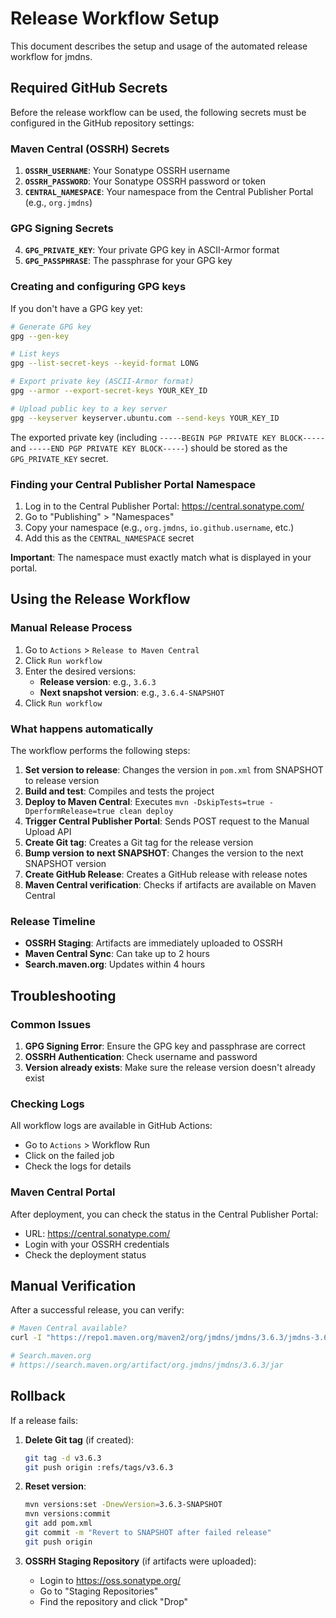 # Release Workflow Setup

This document describes the setup and usage of the automated release workflow for jmdns.

## Required GitHub Secrets

Before the release workflow can be used, the following secrets must be configured in the GitHub repository settings:

### Maven Central (OSSRH) Secrets

1. **`OSSRH_USERNAME`**: Your Sonatype OSSRH username
2. **`OSSRH_PASSWORD`**: Your Sonatype OSSRH password or token
3. **`CENTRAL_NAMESPACE`**: Your namespace from the Central Publisher Portal (e.g., `org.jmdns`)

### GPG Signing Secrets

4. **`GPG_PRIVATE_KEY`**: Your private GPG key in ASCII-Armor format
5. **`GPG_PASSPHRASE`**: The passphrase for your GPG key

### Creating and configuring GPG keys

If you don't have a GPG key yet:

```bash
# Generate GPG key
gpg --gen-key

# List keys
gpg --list-secret-keys --keyid-format LONG

# Export private key (ASCII-Armor format)
gpg --armor --export-secret-keys YOUR_KEY_ID

# Upload public key to a key server
gpg --keyserver keyserver.ubuntu.com --send-keys YOUR_KEY_ID
```

The exported private key (including `-----BEGIN PGP PRIVATE KEY BLOCK-----` and `-----END PGP PRIVATE KEY BLOCK-----`) should be stored as the `GPG_PRIVATE_KEY` secret.

### Finding your Central Publisher Portal Namespace

1. Log in to the Central Publisher Portal: https://central.sonatype.com/
2. Go to "Publishing" > "Namespaces"
3. Copy your namespace (e.g., `org.jmdns`, `io.github.username`, etc.)
4. Add this as the `CENTRAL_NAMESPACE` secret

**Important**: The namespace must exactly match what is displayed in your portal.

## Using the Release Workflow

### Manual Release Process

1. Go to `Actions` > `Release to Maven Central`
2. Click `Run workflow`
3. Enter the desired versions:
   - **Release version**: e.g., `3.6.3`
   - **Next snapshot version**: e.g., `3.6.4-SNAPSHOT`
4. Click `Run workflow`

### What happens automatically

The workflow performs the following steps:

1. **Set version to release**: Changes the version in `pom.xml` from SNAPSHOT to release version
2. **Build and test**: Compiles and tests the project
3. **Deploy to Maven Central**: Executes `mvn -DskipTests=true -DperformRelease=true clean deploy`
4. **Trigger Central Publisher Portal**: Sends POST request to the Manual Upload API
5. **Create Git tag**: Creates a Git tag for the release version
6. **Bump version to next SNAPSHOT**: Changes the version to the next SNAPSHOT version
7. **Create GitHub Release**: Creates a GitHub release with release notes
8. **Maven Central verification**: Checks if artifacts are available on Maven Central

### Release Timeline

- **OSSRH Staging**: Artifacts are immediately uploaded to OSSRH
- **Maven Central Sync**: Can take up to 2 hours
- **Search.maven.org**: Updates within 4 hours

## Troubleshooting

### Common Issues

1. **GPG Signing Error**: Ensure the GPG key and passphrase are correct
2. **OSSRH Authentication**: Check username and password
3. **Version already exists**: Make sure the release version doesn't already exist

### Checking Logs

All workflow logs are available in GitHub Actions:
- Go to `Actions` > Workflow Run
- Click on the failed job
- Check the logs for details

### Maven Central Portal

After deployment, you can check the status in the Central Publisher Portal:
- URL: https://central.sonatype.com/
- Login with your OSSRH credentials
- Check the deployment status

## Manual Verification

After a successful release, you can verify:

```bash
# Maven Central available?
curl -I "https://repo1.maven.org/maven2/org/jmdns/jmdns/3.6.3/jmdns-3.6.3.pom"

# Search.maven.org
# https://search.maven.org/artifact/org.jmdns/jmdns/3.6.3/jar
```

## Rollback

If a release fails:

1. **Delete Git tag** (if created):
   ```bash
   git tag -d v3.6.3
   git push origin :refs/tags/v3.6.3
   ```

2. **Reset version**:
   ```bash
   mvn versions:set -DnewVersion=3.6.3-SNAPSHOT
   mvn versions:commit
   git add pom.xml
   git commit -m "Revert to SNAPSHOT after failed release"
   git push origin
   ```

3. **OSSRH Staging Repository** (if artifacts were uploaded):
   - Login to https://oss.sonatype.org/
   - Go to "Staging Repositories"
   - Find the repository and click "Drop"
